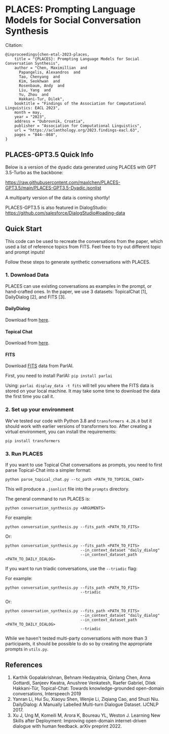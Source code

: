 # PLACES: Prompting Language Models for Social Conversation Synthesis

Citation:
```commandline
@inproceedings{chen-etal-2023-places,
    title = "{PLACES}: Prompting Language Models for Social Conversation Synthesis",
    author = "Chen, Maximillian  and
      Papangelis, Alexandros  and
      Tao, Chenyang  and
      Kim, Seokhwan  and
      Rosenbaum, Andy  and
      Liu, Yang  and
      Yu, Zhou  and
      Hakkani-Tur, Dilek",
    booktitle = "Findings of the Association for Computational Linguistics: EACL 2023",
    month = may,
    year = "2023",
    address = "Dubrovnik, Croatia",
    publisher = "Association for Computational Linguistics",
    url = "https://aclanthology.org/2023.findings-eacl.63",
    pages = "844--868",
}
```

## PLACES-GPT3.5 Quick Info

Below is a version of the dyadic data generated using PLACES with GPT 3.5-Turbo as the backbone:

https://raw.githubusercontent.com/maxlchen/PLACES-GPT3.5/main/PLACES-GPT3.5-Dyadic.jsonlist

A multiparty version of the data is coming shortly!

PLACES-GPT3.5 is also featured in DialogStudio: https://github.com/salesforce/DialogStudio#loading-data

## Quick Start

This code can be used to recreate the conversations from the paper, which used a list of reference topics from FITS. 
Feel free to try out different topic and prompt inputs!

Follow these steps to generate synthetic conversations with PLACES.

### 1. Download Data
PLACES can use existing conversations as examples in the prompt, or hand-crafted ones.
In the paper, we use 3 datasets: TopicalChat [1], DailyDialog [2], and FITS [3].

#### DailyDialog

Download from [here](http://yanran.li/dailydialog).

#### Topical Chat

Download from [here](https://github.com/alexa/Topical-Chat).

#### FITS

Download [FITS](https://parl.ai/projects/fits/) data from ParlAI.

First, you need to install ParlAI: `pip install parlai`

Using: `parlai display_data -t fits` will tell you where the FITS data is stored on your local machine.
It may take some time to download the data the first time you call it.

### 2. Set up your environment

We've tested our code with Python 3.8 and `transformers 4.26.0` but it should work with earlier versions of transformers too. After creating a virtual environment, you can install the requirements:

`pip install transformers`

### 3. Run PLACES

If you want to use Topical Chat conversations as prompts, you need to first 
parse Topical-Chat into a simpler format:

```commandline
python parse_topical_chat.py --tc_path <PATH_TO_TOPICAL_CHAT>
```

This will produce a `.jsonlist` file into the `prompts` directory.

The general command to run PLACES is:

`python conversation_synthesis.py <ARGUMENTS>`

For example:
```commandline
python conversation_synthesis.py --fits_path <PATH_TO_FITS>                                 
```

Or:

```commandline
python conversation_synthesis.py --fits_path <PATH_TO_FITS>
                                 --in_context_dataset "daily_dialog"
                                 --in_context_dataset_path <PATH_TO_DAILY_DIALOG>                                 
```

If you want to run triadic conversations, use the `--triadic` flag:

For example:
```commandline
python conversation_synthesis.py --fits_path <PATH_TO_FITS>       
                                 --triadic                          
```

Or:

```commandline
python conversation_synthesis.py --fits_path <PATH_TO_FITS>
                                 --in_context_dataset "daily_dialog"
                                 --in_context_dataset_path <PATH_TO_DAILY_DIALOG>
                                 --triadic                                 
```

While we haven't tested multi-party conversations with more than 3 participants, it should be possible to do so by 
creating the appropriate prompts in `utils.py`.

## References

1. Karthik Gopalakrishnan, Behnam Hedayatnia, Qinlang Chen, Anna Gottardi, Sanjeev Kwatra, Anushree Venkatesh, Raefer Gabriel, Dilek Hakkani-Tür, Topical-Chat: Towards knowledge-grounded open-domain conversations, Interspeech 2019
2. Yanran Li, Hui Su, Xiaoyu Shen, Wenjie Li, Ziqiang Cao, and Shuzi Niu. DailyDialog: A Manually Labelled Multi-turn Dialogue Dataset. IJCNLP 2017.
3. Xu J, Ung M, Komeili M, Arora K, Boureau YL, Weston J. Learning New Skills after Deployment: Improving open-domain internet-driven dialogue with human feedback. arXiv preprint 2022.
